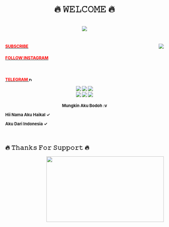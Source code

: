 <body>
<h1 align="center">🔥 𝚆𝙴𝙻𝙲𝙾𝙼𝙴 🔥</h1>
<br>
<div align="center">
<img src="https://i.imgur.com/jx17oHT.gif">
</div>
<br>
</p>
<div>
<img src="https://64.media.tumblr.com/e1f1c97123ae217eb731500e502e0083/tumblr_n9dxcikmIU1qc9zfzo7_r1_250.gif" align="right">
<div>
</p>
</p>
<h3><font size="2"><a href="https://youtube.com/channel/UCa37vxxUI-XULKw_sHb4A5g"><font color="red">SUBSCRIBE</font>
</h3>

<h3><font size="2"><a href="https://www.instagram.com/hikal_857/?hl=id"><font color="red">FOLLOW INSTAGRAM</font>
</h3>
<br>
<h3><font size="2"><a href="https://t.me/haikal857"><font color="red">TELEGRAM</font>          
<a href="https://trakteer.id/hw-mods-wa-haikal" target="_blank"><img id="wse-buttons-preview" src="https://cdn.trakteer.id/images/embed/trbtn-red-1.png" height="2" style="border:0px;height:10px;" alt="DONASI FOR ME :V"></a>
</p>
<p align="center"><img src="https://img.shields.io/badge/adobe%20photoshop%20-%2331A8FF.svg?&style=for-the-badge&logo=adobe%20photoshop&logoColor=white"/> <img src="https://img.shields.io/badge/html5%20-%23E34F26.svg?&style=for-the-badge&logo=html5&logoColor=white"/> <img src="https://img.shields.io/badge/css3%20-%231572B6.svg?&style=for-the-badge&logo=css3&logoColor=white"/><br>
 <img src="https://img.shields.io/badge/node.js%20-%2343853D.svg?&style=for-the-badge&logo=node.js&logoColor=white"/> <img src="https://img.shields.io/badge/javascript%20-%23323330.svg?&style=for-the-badge&logo=javascript&logoColor=%23F7DF1E"/> <img src="https://img.shields.io/badge/git%20-%23F05033.svg?&style=for-the-badge&logo=git&logoColor=white"/> <br><br>
Mungkin Aku Bodoh :v
</p>
Hii Nama Aku Haikal ✓
</p>
Aku Dari Indonesia ✓
</p>
<br>
<h2>           🔥 𝚃𝚑𝚊𝚗𝚔𝚜 𝙵𝚘𝚛 𝚂𝚞𝚙𝚙𝚘𝚛𝚝 🔥</h2>
<img src="https://i.imgur.com/KXx0cCx.gif" align="right" width="373.5px" height="208.5px">
<br>
<br>
</div>
</body>
